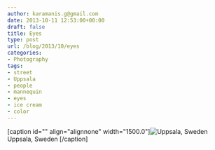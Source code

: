 ```yaml
---
author: karamanis.g@gmail.com
date: 2013-10-11 12:53:00+00:00
draft: false
title: Eyes
type: post
url: /blog/2013/10/eyes
categories:
- Photography
tags:
- street
- Uppsala
- people
- mannequin
- eyes
- ice cream
- color
---
```


[caption id="" align="alignnone" width="1500.0"]![ Uppsala, Sweden ](/images/2013-10-11-201310eyes/20130914-R0000661.jpg)
 Uppsala, Sweden [/caption]
